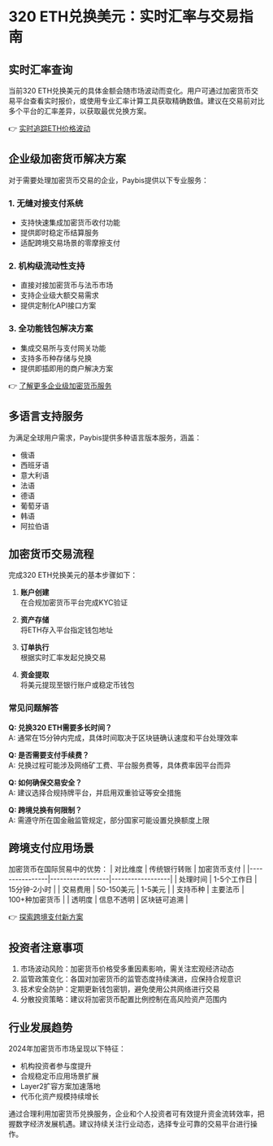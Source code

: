 # 320 ETH兑换美元：实时汇率与交易指南

## 实时汇率查询
当前320 ETH兑换美元的具体金额会随市场波动而变化。用户可通过加密货币交易平台查看实时报价，或使用专业汇率计算工具获取精确数值。建议在交易前对比多个平台的汇率差异，以获取最优兑换方案。

👉 [实时追踪ETH价格波动](https://bit.ly/okx_welcome)

## 企业级加密货币解决方案
对于需要处理加密货币交易的企业，Paybis提供以下专业服务：

### 1. 无缝对接支付系统
- 支持快速集成加密货币收付功能
- 提供即时稳定币结算服务
- 适配跨境交易场景的零摩擦支付

### 2. 机构级流动性支持
- 直接对接加密货币与法币市场
- 支持企业级大额交易需求
- 提供定制化API接口方案

### 3. 全功能钱包解决方案
- 集成交易所与支付网关功能
- 支持多币种存储与兑换
- 提供即插即用的商户解决方案

👉 [了解更多企业级加密货币服务](https://bit.ly/okx_welcome)

## 多语言支持服务
为满足全球用户需求，Paybis提供多种语言版本服务，涵盖：
- 俄语
- 西班牙语
- 意大利语
- 法语
- 德语
- 葡萄牙语
- 韩语
- 阿拉伯语

## 加密货币交易流程
完成320 ETH兑换美元的基本步骤如下：

1. **账户创建**  
   在合规加密货币平台完成KYC验证

2. **资产存储**  
   将ETH存入平台指定钱包地址

3. **订单执行**  
   根据实时汇率发起兑换交易

4. **资金提取**  
   将美元提现至银行账户或稳定币钱包

### 常见问题解答
**Q: 兑换320 ETH需要多长时间？**  
A: 通常在15分钟内完成，具体时间取决于区块链确认速度和平台处理效率

**Q: 是否需要支付手续费？**  
A: 兑换过程可能涉及网络矿工费、平台服务费等，具体费率因平台而异

**Q: 如何确保交易安全？**  
A: 建议选择合规持牌平台，并启用双重验证等安全措施

**Q: 跨境兑换有何限制？**  
A: 需遵守所在国金融监管规定，部分国家可能设置兑换额度上限

## 跨境支付应用场景
加密货币在国际贸易中的优势：
| 对比维度       | 传统银行转账     | 加密货币支付     |
|----------------|------------------|------------------|
| 处理时间       | 1-5个工作日      | 15分钟-2小时     |
| 交易费用       | 50-150美元       | 1-5美元          |
| 支持币种       | 主要法币         | 100+种加密货币   |
| 透明度         | 信息不透明       | 区块链可追溯     |

👉 [探索跨境支付新方案](https://bit.ly/okx_welcome)

## 投资者注意事项
1. 市场波动风险：加密货币价格受多重因素影响，需关注宏观经济动态
2. 监管政策变化：各国对加密货币的监管态度持续演进，应保持合规意识
3. 技术安全防护：定期更新钱包密钥，避免使用公共网络进行交易
4. 分散投资策略：建议将加密货币配置比例控制在高风险资产范围内

## 行业发展趋势
2024年加密货币市场呈现以下特征：
- 机构投资者参与度提升
- 合规稳定币应用场景扩展
- Layer2扩容方案加速落地
- 代币化资产规模持续增长

通过合理利用加密货币兑换服务，企业和个人投资者可有效提升资金流转效率，把握数字经济发展机遇。建议持续关注行业动态，选择专业可靠的交易平台进行操作。